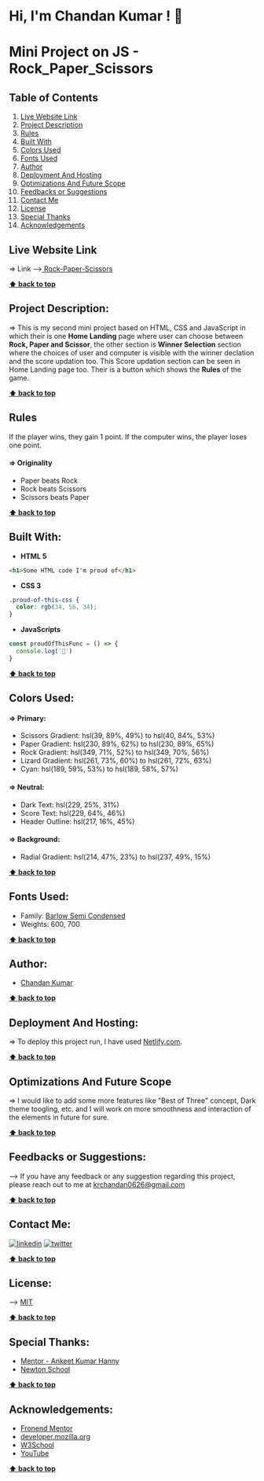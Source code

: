 # Hi, I'm Chandan Kumar ! 👋

  
# Mini Project on JS - Rock_Paper_Scissors

## Table of Contents

1. [Live Website Link](#live-website-link)
2. [Project Description](#project-description)
3. [Rules](#rules)
4. [Built With](#built-with)
5. [Colors Used](#colors-used)
6. [Fonts Used](#fonts-used)
7. [Author](#author)
8. [Deployment And Hosting](#deployment-and-hosting)
9. [Optimizations And Future Scope](#optimizations-and-future-scope)
10. [Feedbacks or Suggestions](#feedbacks-or-suggestions)
11. [Contact Me](#contact-me)
12. [License](#license)
13. [Special Thanks](#special-thanks)
14. [Acknowledgements](#acknowledgements)

## **Live Website Link**
=> Link -->[ Rock-Paper-Scissors](https://rock-paper-scissors-by-chandan.netlify.app/)

**[⬆ back to top](#table-of-contents)**

## **Project Description:**
=> This is my second mini project based on HTML, CSS and JavaScript in which their is one **Home Landing** page where user can choose between **Rock, Paper and Scissor**, the other section is **Winner Selection** section where the choices of user and computer is visible with the winner declation and the score updation too. This Score updation section can be seen in Home Landing page too. Their is a button which shows the **Rules** of the game. 

**[⬆ back to top](#table-of-contents)**

## **Rules**
If the player wins, they gain 1 point. If the computer wins, the player loses one point.

#### => Originality

- Paper beats Rock
- Rock beats Scissors
- Scissors beats Paper

**[⬆ back to top](#table-of-contents)**
  
## **Built With:**

- **HTML 5**
```html
<h1>Some HTML code I'm proud of</h1>
```

- **CSS 3**
```css
.proud-of-this-css {
  color: rgb(34, 56, 34);
}
```

- **JavaScripts**
```js
const proudOfThisFunc = () => {
  console.log('🎉')
}
```

**[⬆ back to top](#table-of-contents)**

## **Colors Used:**
#### => Primary:

- Scissors Gradient: hsl(39, 89%, 49%) to hsl(40, 84%, 53%)
- Paper Gradient: hsl(230, 89%, 62%) to hsl(230, 89%, 65%)
- Rock Gradient: hsl(349, 71%, 52%) to hsl(349, 70%, 56%)
- Lizard Gradient: hsl(261, 73%, 60%) to hsl(261, 72%, 63%)
- Cyan: hsl(189, 59%, 53%) to hsl(189, 58%, 57%)

#### => Neutral:

- Dark Text: hsl(229, 25%, 31%)
- Score Text: hsl(229, 64%, 46%)
- Header Outline: hsl(217, 16%, 45%)

#### => Background:

- Radial Gradient: hsl(214, 47%, 23%) to hsl(237, 49%, 15%)

**[⬆ back to top](#table-of-contents)**


## **Fonts Used:**
- Family: [Barlow Semi Condensed](https://fonts.google.com/specimen/Barlow+Semi+Condensed)
- Weights: 600, 700

**[⬆ back to top](#table-of-contents)**
  
## **Author:**

- [Chandan Kumar](https://github.com/IronMan2606)

**[⬆ back to top](#table-of-contents)**

  
## **Deployment And Hosting:**

=> To deploy this project run, I have used [Netlify.com](https://www.netlify.com/).

**[⬆ back to top](#table-of-contents)**

  
## **Optimizations And Future Scope**

=> I would like to add some more features like "Best of Three" concept, Dark theme toogling, etc. and I will work on more smoothness and interaction of the elements in future for sure.

**[⬆ back to top](#table-of-contents)**
  
## **Feedbacks or Suggestions:**

--> If you have any feedback or any suggestion regarding this project, please reach out to me at krchandan0626@gmail.com

**[⬆ back to top](#table-of-contents)**

  
## **Contact Me:**
[![linkedin](https://img.shields.io/badge/linkedin-0A66C2?style=for-the-badge&logo=linkedin&logoColor=white)](https://www.linkedin.com/in/chandan-kumar-794a42133/)
[![twitter](https://img.shields.io/badge/twitter-1DA1F2?style=for-the-badge&logo=twitter&logoColor=white)](https://twitter.com/Chandan_2606)

**[⬆ back to top](#table-of-contents)**

  
## **License:**

--> [MIT](https://choosealicense.com/licenses/mit/)

**[⬆ back to top](#table-of-contents)**

## **Special Thanks:**
- [Mentor - Ankeet Kumar Hanny](https://www.linkedin.com/in/ankeethanny007/)
- [Newton School](https://www.newtonschool.co/)

**[⬆ back to top](#table-of-contents)**

## **Acknowledgements:**
- [Fronend Mentor](https://www.frontendmentor.io/)
- [developer.mozilla.org](https://developer.mozilla.org/en-US/docs/Web/CSS)
- [W3School](https://www.w3schools.com/)
- [YouTube](https://www.youtube.com/)

**[⬆ back to top](#table-of-contents)**
  
